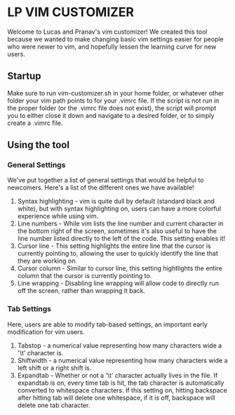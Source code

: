 # LP VIM CUSTOMIZER
Welcome to Lucas and Pranav's vim customizer!
We created this tool because we wanted to make changing basic vim settings easier for people who were newer to vim, and hopefully lessen the learning curve for new users.

## Startup
Make sure to run vim-customizer.sh in your home folder, or whatever other folder your vim path points to for your .vimrc file.
If the script is not run in the proper folder (or the .vimrc file does not exist), the script will prompt you to either close it down and navigate to a desired folder, or to simply create a .vimrc file.

## Using the tool


### General Settings
We've put together a list of general settings that would be helpful to newcomers.
Here's a list of the different ones we have available!
1. Syntax highlighting - vim is quite dull by default (standard black and white), but with syntax highlighting on, users can have a more colorful experience while using vim.
2. Line numbers - While vim lists the line number and current character in the bottom right of the screen, sometimes it's also useful to have the line number listed directly to the left of the code.
This setting enables it!
3. Cursor line - This setting highlights the entire line that the cursor is currently pointing to, allowing the user to quickly identify the line that they are working on.
4. Cursor column - Similar to cursor line, this setting hightlights the entire column that the cursor is currently pointing to.
5. Line wrapping - Disabling line wrapping will allow code to directly run off the screen, rather than wrapping it back.


### Tab Settings
Here, users are able to modify tab-based settings, an important early modification for vim users.
1. Tabstop - a numerical value representing how many characters wide a '\t' character is.
2. Shiftwidth - a numerical value representing how many characters wide a left shift or a right shift is.
3. Expandtab - Whether or not a '\t' character actually lives in the file. If expandtab is on, every time tab is hit, the tab character is automatically converted to whitespace characters. If this setting on, hitting backspace after hitting tab will delete one whitespace, if it is off, backspace will delete one tab character.

